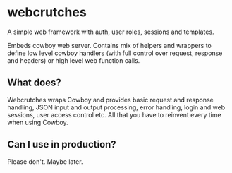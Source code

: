 webcrutches
===========

A simple web framework with auth, user roles, sessions and templates.

Embeds cowboy web server. Contains mix of helpers and wrappers to define
low level cowboy handlers (with full control over request, response and
headers) or high level web function calls.

## What does?

Webcrutches wraps Cowboy and provides basic request and response handling,
JSON input and output processing, error handling, login and web sessions,
user access control etc. All that you have to reinvent every time when using
Cowboy.

## Can I use in production?

Please don't. Maybe later.
